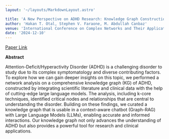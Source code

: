 ```yaml
---
layout: '~/layouts/MarkdownLayout.astro'

title: 'A New Perspective on ADHD Research: Knowledge Graph Construction with LLMs and Network Based Insights'
author: 'Hakan T. Otal, Stephen V. Faraone, M. Abdullah Canbaz'
venue: 'International Conference on Complex Networks and Their Applications, Istanbul, Turkiye'
date: '2024-12-10'
---
```


[Paper Link](https://arxiv.org/abs/2409.12853)

**Abstract**

Attention-Deficit/Hyperactivity Disorder (ADHD) is a challenging disorder to study due to its complex symptomatology and diverse contributing factors. To explore how we can gain deeper insights on this topic, we performed a network analysis on a comprehensive knowledge graph (KG) of ADHD, constructed by integrating scientific literature and clinical data with the help of cutting-edge large language models. The analysis, including k-core techniques, identified critical nodes and relationships that are central to understanding the disorder. Building on these findings, we curated a knowledge graph that is usable in a context-aware chatbot (Graph-RAG) with Large Language Models (LLMs), enabling accurate and informed interactions. Our knowledge graph not only advances the understanding of ADHD but also provides a powerful tool for research and clinical applications. 
